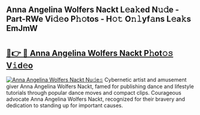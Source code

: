 ## Anna Angelina Wolfers Nackt L𝚎a𝚔ed N𝚞𝚍e - Part-RWe Vi𝚍𝚎o P𝚑𝚘tos - H𝚘𝚝 O𝚗𝚕yf𝚊ns L𝚎a𝚔s EmJmW

# <h2><a href="http://kf5tbl9.oniu.top/?m=Anna+Angelina+Wolfers+Nackt">🔗👉 🔴 Anna Angelina Wolfers Nackt P𝚑ot𝚘𝚜 V𝚒d𝚎o</a></h2>

[![Anna Angelina Wolfers Nackt Nu𝚍e𝚜](https://i.imgur.com/0qMVB7G.gif)](http://kf5tbl9.oniu.top/?m=Anna+Angelina+Wolfers+Nackt)
Cybernetic artist and amusement giver Anna Angelina Wolfers Nackt, famed for publishing dance and lifestyle tutorials through popular dance moves and compact clips. Courageous advocate Anna Angelina Wolfers Nackt, recognized for their bravery and dedication to standing up for important causes.  
